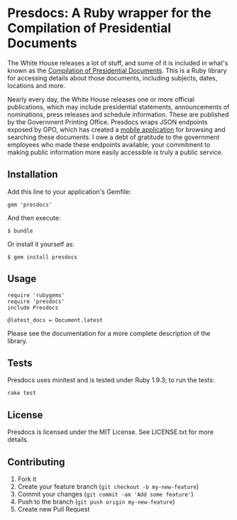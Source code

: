 # Presdocs: A Ruby wrapper for the Compilation of Presidential Documents

The White House releases a lot of stuff, and some of it is included in what's known as the [Compilation of Presidential Documents](http://www.gpo.gov/fdsys/browse/collection.action?collectionCode=CPD). This is a Ruby library for accessing details about those documents, including subjects, dates, locations and more.

Nearly every day, the White House releases one or more official publications, which may include presidential statements, announcements of nominations, press releases and schedule information. These are published by the Government Printing Office. Presdocs wraps JSON endpoints exposed by GPO, which has created a [mobile application](http://m.gpo.gov/dcpd) for browsing and searching these documents. I owe a debt of gratitude to the government employees who made these endpoints available; your commitment to making public information more easily accessible is truly a public service.

## Installation

Add this line to your application's Gemfile:

    gem 'presdocs'

And then execute:

    $ bundle

Or install it yourself as:

    $ gem install presdocs

## Usage

    require 'rubygems'
    require 'presdocs'
    include Presdocs
    
    @latest_docs = Document.latest
    
Please see the documentation for a more complete description of the library.

## Tests

Presdocs uses minitest and is tested under Ruby 1.9.3; to run the tests:
  
    rake test

## License

Presdocs is licensed under the MIT License. See LICENSE.txt for more details.

## Contributing

1. Fork it
2. Create your feature branch (`git checkout -b my-new-feature`)
3. Commit your changes (`git commit -am 'Add some feature'`)
4. Push to the branch (`git push origin my-new-feature`)
5. Create new Pull Request

